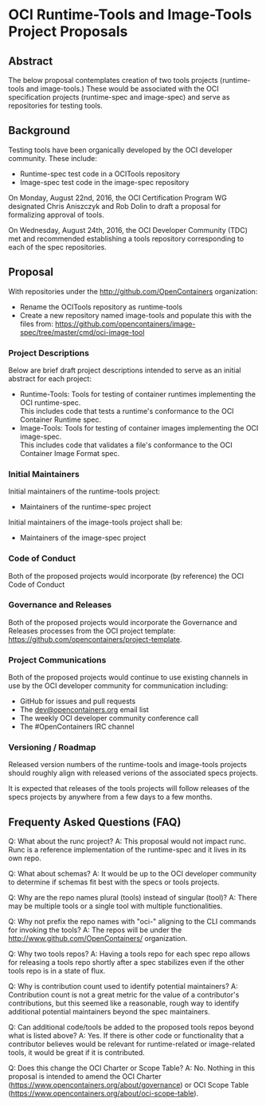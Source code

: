 # OCI Runtime-Tools and Image-Tools Project Proposals

## Abstract
The below proposal contemplates creation of two tools projects (runtime-tools and image-tools.)
These would be associated with the OCI specification projects (runtime-spec and image-spec) and serve as repositories for testing  tools. 

## Background
Testing tools have been organically developed by the OCI developer community.
These include:
* Runtime-spec test code in a OCITools repository
* Image-spec test code in the image-spec repository

On Monday, August 22nd, 2016, the OCI Certification Program WG designated Chris Aniszczyk and Rob Dolin to draft a proposal for formalizing approval of tools.

On Wednesday, August 24th, 2016, the OCI Developer Community (TDC) met and recommended establishing a tools repository corresponding to each of the spec repositories.  

## Proposal
With repositories under the http://github.com/OpenContainers organization:
* Rename the OCITools repository as runtime-tools
* Create a new repository named image-tools and populate this with the files from: https://github.com/opencontainers/image-spec/tree/master/cmd/oci-image-tool

### Project Descriptions
Below are brief draft project descriptions intended to serve as an initial abstract for each project:
* Runtime-Tools: Tools for testing of container runtimes implementing the OCI runtime-spec.  
This includes code that tests a runtime's conformance to the OCI Container Runtime spec.
* Image-Tools: Tools for testing of container images implementing the OCI image-spec.  
This includes code that validates a file's conformance to the OCI Container Image Format spec.  

### Initial Maintainers
Initial maintainers of the runtime-tools project:
* Maintainers of the runtime-spec project

Initial maintainers of the image-tools project shall be:
* Maintainers of the image-spec project

### Code of Conduct
Both of the proposed projects would incorporate (by reference) the OCI Code of Conduct

### Governance and Releases
Both of the proposed projects would incorporate the Governance and Releases processes from the OCI project template: https://github.com/opencontainers/project-template.

### Project Communications
Both of the proposed projects would continue to use existing channels in use by the OCI developer community for communication including:
* GitHub for issues and pull requests
* The dev@opencontainers.org email list
* The weekly OCI developer community conference call
* The #OpenContainers IRC channel

### Versioning / Roadmap
Released version numbers of the runtime-tools and image-tools projects should roughly align with released verions of the associated specs projects.

It is expected that releases of the tools projects will follow releases of the specs projects by anywhere from a few days to a few months.

## Frequenty Asked Questions (FAQ)
Q: What about the runc project?
A: This proposal would not impact runc.  
Runc is a reference implementation of the runtime-spec and it lives in its own repo.

Q: What about schemas?
A: It would be up to the OCI developer community to determine if schemas fit best with the specs or tools projects.

Q: Why are the repo names plural (tools) instead of singular (tool)?
A: There may be multiple tools or a single tool with multiple functionalities.

Q: Why not prefix the repo names with "oci-" aligning to the CLI commands for invoking the tools?
A: The repos will be under the http://www.github.com/OpenContainers/ organization.

Q: Why two tools repos?
A: Having a tools repo for each spec repo allows for releasing a tools repo shortly after a spec stabilizes even if the other tools repo is in a state of flux.

Q: Why is contribution count used to identify potential maintainers?
A: Contribution count is not a great metric for the value of a contributor's contributions, but this seemed like a reasonable, rough way to identify additional potential maintainers beyond the spec maintainers.  

Q: Can additional code/tools be added to the proposed tools repos beyond what is listed above?
A: Yes.  If there is other code or functionality that a contributor believes would be relevant for runtime-related or image-related tools, it would be great if it is contributed.

Q: Does this change the OCI Charter or Scope Table?
A: No.  Nothing in this proposal is intended to amend the OCI Charter (https://www.opencontainers.org/about/governance) or OCI Scope Table (https://www.opencontainers.org/about/oci-scope-table).

